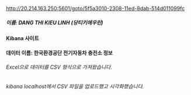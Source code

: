 http://20.214.163.250:5601/goto/5f5a3010-2308-11ed-8dab-514d011099fc
##### 이름: DANG THI KIEU LINH (당티키에우린)
#### Kibana 사이트
#### 데이터 이름: 한국환경공단 전기자동차 충전소 정보
###### Excel으로 데이터를  CSV 형식으로 가져왔습니다.
###### kibana localhost에서 CSV 파일을 업로드했고 시각화했습니다.

